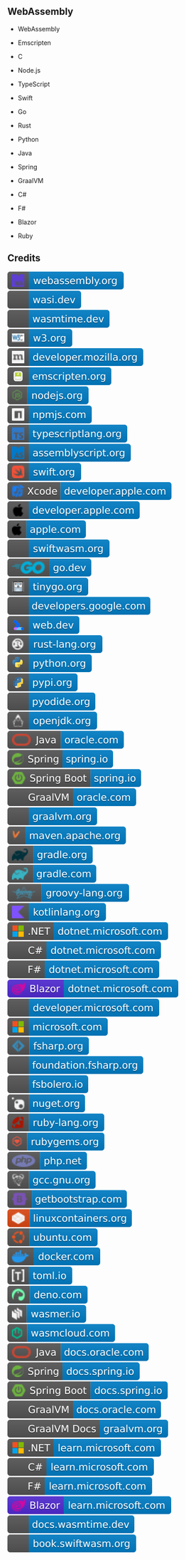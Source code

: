 WebAssembly
-----------

- WebAssembly

- Emscripten

- C

- Node.js

- TypeScript

- Swift

- Go

- Rust

- Python

- Java

- Spring

- GraalVM

- C#

- F#

- Blazor

- Ruby

Credits
-------
[![image](
Credits/webassembly.org.svg)](https://webassembly.org/)  
[![image](
Credits/wasi.dev.svg)](https://wasi.dev/)  
[![image](
Credits/wasmtime.dev.svg)](https://wasmtime.dev/)  
[![image](
Credits/w3.org.svg)](https://w3.org/)  
[![image](
Credits/developer.mozilla.org.svg)](https://developer.mozilla.org/)  
[![image](
Credits/emscripten.org.svg)](https://emscripten.org/)  
[![image](
Credits/nodejs.org.svg)](https://nodejs.org/)  
[![image](
Credits/npmjs.com.svg)](https://npmjs.com/)  
[![image](
Credits/typescriptlang.org.svg)](https://typescriptlang.org/)  
[![image](
Credits/assemblyscript.org.svg)](https://assemblyscript.org/)  
[![image](
Credits/swift.org.svg)](https://swift.org/)  
[![image](
Credits/Xcode-developer.apple.com.svg)](https://developer.apple.com/xcode/)  
[![image](
Credits/developer.apple.com.svg)](https://developer.apple.com/)  
[![image](
Credits/apple.com.svg)](https://apple.com/)  
[![image](
Credits/swiftwasm.org.svg)](https://swiftwasm.org/)  
[![image](
Credits/go.dev.svg)](https://go.dev/)  
[![image](
Credits/tinygo.org.svg)](https://tinygo.org/)  
[![image](
Credits/developers.google.com.svg)](https://developers.google.com/)  
[![image](
Credits/web.dev.svg)](https://web.dev/)  
[![image](
Credits/rust-lang.org.svg)](https://rust-lang.org/)  
[![image](
Credits/python.org.svg)](https://python.org/)  
[![image](
Credits/pypi.org.svg)](https://pypi.org/)  
[![image](
Credits/pyodide.org.svg)](https://pyodide.org/)  
[![image](
Credits/openjdk.org.svg)](https://openjdk.org/)  
[![image](
Credits/Java-oracle.com.svg)](https://oracle.com/java/)  
[![image](
Credits/Spring-spring.io.svg)](https://spring.io/)  
[![image](
Credits/Spring-Boot-spring.io.svg)](https://spring.io/projects/spring-boot/)  
[![image](
Credits/GraalVM-oracle.com.svg)](https://oracle.com/java/graalvm/)  
[![image](
Credits/graalvm.org.svg)](https://graalvm.org/)   
[![image](
Credits/maven.apache.org.svg)](https://maven.apache.org/)  
[![image](
Credits/gradle.org.svg)](https://gradle.org/)  
[![image](
Credits/gradle.com.svg)](https://gradle.com/)  
[![image](
Credits/groovy-lang.org.svg)](https://groovy-lang.org/)  
[![image](
Credits/kotlinlang.org.svg)](https://kotlinlang.org/)  
[![image](
Credits/CS.NET-dotnet.microsoft.com.svg)](https://dotnet.microsoft.com/)  
[![image](
Credits/CS-dotnet.microsoft.com.svg)](https://dotnet.microsoft.com/languages/csharp/)<!--[![image](
Credits/CS.NETdotnet.microsoft.com.svg)](https://dotnet.microsoft.com/languages/csharp/)  
[![image](
Credits/dotnet.microsoft.com.svg)](https://dotnet.microsoft.com/)-->  
[![image](
Credits/FS-dotnet.microsoft.com.svg)](https://dotnet.microsoft.com/languages/fsharp/)<!--[![image](
Credits/FS.NET-dotnet.microsoft.com.svg)](https://dotnet.microsoft.com/languages/fsharp/)-->  
[![image](
Credits/Blazor-dotnet.microsoft.com.svg)](https://dotnet.microsoft.com/apps/aspnet/web-apps/blazor/)<!--[![image](
Credits/dotnet.microsoft.com.svg)](https://dotnet.microsoft.com/)-->  
[![image](
Credits/developer.microsoft.com.svg)](https://developer.microsoft.com/)  
[![image](
Credits/microsoft.com.svg)](https://microsoft.com/)  
[![image](
Credits/fsharp.org.svg)](https://fsharp.org/)  
[![image](
Credits/foundation.fsharp.org.svg)](https://foundation.fsharp.org/)  
[![image](
Credits/fsbolero.io.svg)](https://fsbolero.io/)  
[![image](
Credits/nuget.org.svg)](https://nuget.org/)  
[![image](
Credits/ruby-lang.org.svg)](https://ruby-lang.org/)  
[![image](
Credits/rubygems.org.svg)](https://rubygems.org/)  
[![image](
Credits/php.net.svg)](https://php.net/)  
[![image](
Credits/gcc.gnu.org.svg)](https://gcc.gnu.org/)  
[![image](
Credits/getbootstrap.com.svg)](https://getbootstrap.com/)  
[![image](
Credits/linuxcontainers.org.svg)](https://linuxcontainers.org/)  
[![image](
Credits/ubuntu.com.svg)](https://ubuntu.com/)  
[![image](
Credits/docker.com.svg)](https://docker.com/)  
[![image](
Credits/toml.io.svg)](https://toml.io/)  
[![image](
Credits/deno.com.svg)](https://deno.com/)  
[![image](
Credits/wasmer.io.svg)](https://wasmer.io/)  
[![image](
Credits/wasmcloud.com.svg)](https://wasmcloud.com/)  
[![image](
Credits/Java-docs.oracle.com.svg)](https://docs.oracle.com/java/)  
[![image](
Credits/Spring-docs.spring.io.svg)](https://docs.spring.io/)  
[![image](
Credits/Spring-Boot-docs.spring.io.svg)](https://docs.spring.io/spring-boot/)  
[![image](
Credits/GraalVM-docs.oracle.com.svg)](https://docs.oracle.com/en/graalvm/)  
[![image](
Credits/GraalVM-Docs-graalvm.org.svg)](https://graalvm.org/latest/docs/)  
[![image](
Credits/CS.NET-learn.microsoft.com.svg)](https://learn.microsoft.com/dotnet/)  
[![image](
Credits/CS-learn.microsoft.com.svg)](https://learn.microsoft.com/dotnet/csharp/)<!--[![image](
Credits/CSlearn.microsoft.com.svg)](https://learn.microsoft.com/dotnet/csharp/)-->    
[![image](
Credits/FS-learn.microsoft.com.svg)](https://learn.microsoft.com/dotnet/fsharp/)<!--[![image](
Credits/FS.NET-learn.microsoft.com.svg)](https://learn.microsoft.com/dotnet/fsharp/)-->  
[![image](
Credits/Blazor-learn.microsoft.com.svg)](https://learn.microsoft.com/aspnet/core/blazor/)<!--[![image](
Credits/learn.microsoft.com.svg)](https://learn.microsoft.com/)-->  
[![image](
Credits/docs.wasmtime.dev.svg)](https://docs.wasmtime.dev/)  
[![image](
Credits/book.swiftwasm.org.svg)](https://book.swiftwasm.org/)<!--[![image](
Credits/jetbrains.com.svg)](https://jetbrains.com/)  
[![image](
Credits/GoLand-jetbrains.com.svg)](https://jetbrains.com/go/)  
[![image](
Credits/RustRover-jetbrains.com.svg)](https://jetbrains.com/rust/)  
[![image](
Credits/bytecodealliance.org.svg)](https://bytecodealliance.org/)  
[![image](
Credits/elmish.github.io.svg)](https://elmish.github.io/)-->
